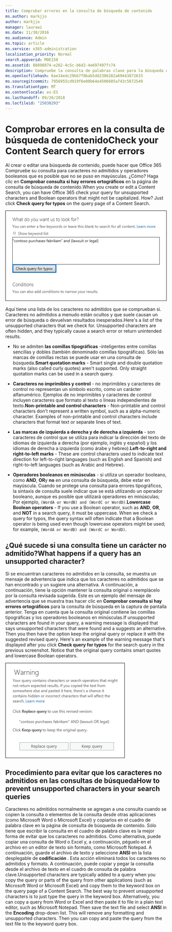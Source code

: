 ```yaml
---
title: Comprobar errores en la consulta de búsqueda de contenido
ms.author: markjjo
author: markjjo
manager: laurawi
ms.date: 11/30/2016
ms.audience: Admin
ms.topic: article
ms.service: o365-administration
localization_priority: Normal
search.appverid: MOE150
ms.assetid: 88898874-e262-4c5c-b6d2-4e697497fc74
description: Compruebe la consulta de palabras clave para la búsqueda de contenido de errores y de escritura, como caracteres no admitidos y minúsculas operadores booleanos, antes de ejecutar la búsqueda. Si se encuentra un error, le sugerimos una consulta revisada.
ms.openlocfilehash: 6ae14edc29bb7f8bab5dd2306282a69443872633
ms.sourcegitcommit: 7956955cd919f6e00b64e4506605a743c5872549
ms.translationtype: MT
ms.contentlocale: es-ES
ms.lasthandoff: 09/26/2018
ms.locfileid: "25038293"
---
```

# <a name="check-your-content-search-query-for-errors"></a><span data-ttu-id="30345-104">Comprobar errores en la consulta de búsqueda de contenido</span><span class="sxs-lookup"><span data-stu-id="30345-104">Check your Content Search query for errors</span></span>

<span data-ttu-id="30345-p102">Al crear o editar una búsqueda de contenido, puede hacer que Office 365 Compruebe su consulta para caracteres no admitidos y operadores booleanos que es posible que no se puso en mayúsculas. ¿Cómo? Haga clic en **Comprobar consulta si hay errores ortográficos** en la página de consulta de búsqueda de contenido.</span><span class="sxs-lookup"><span data-stu-id="30345-p102">When you create or edit a Content Search, you can have Office 365 check your query for unsupported characters and Boolean operators that might not be capitalized. How? Just click **Check query for typos** on the query page of a Content Search.</span></span> 
  
![Haga clic en "Comprobar la consulta para errores tipográficos" para comprobar la consulta de búsqueda de caracteres no admitidos](media/e5314306-cfb2-481d-9b5c-13ce658156e7.png)
  
<span data-ttu-id="30345-p103">Aquí tiene una lista de los caracteres no admitidos que se comprueban si. Caracteres no admitidos a menudo están ocultos y que suele causan un error de búsqueda o devuelvan resultados inesperados.</span><span class="sxs-lookup"><span data-stu-id="30345-p103">Here's a list of the unsupported characters that we check for. Unsupported characters are often hidden, and they typically cause a search error or return unintended results.</span></span>
  
- <span data-ttu-id="30345-p104">No se admiten **las comillas tipográficas** -inteligentes entre comillas sencillas y dobles (también denominado comillas tipográficas). Sólo las marcas de comillas rectas se puede usar en una consulta de búsqueda.</span><span class="sxs-lookup"><span data-stu-id="30345-p104">**Smart quotation marks** - Smart single and double quotation marks (also called curly quotes) aren't supported. Only straight quotation marks can be used in a search query.</span></span> 
    
- <span data-ttu-id="30345-p105">**Caracteres no imprimibles y control** - no imprimibles y caracteres de control no representan un símbolo escrito, como un carácter alfanumérico. Ejemplos de no imprimibles y caracteres de control incluyen caracteres que formato al texto o líneas independientes de texto.</span><span class="sxs-lookup"><span data-stu-id="30345-p105">**Non-printable and control characters** - Non-printable and control characters don't represent a written symbol, such as a alpha-numeric character. Examples of non-printable and control characters include characters that format text or separate lines of text.</span></span> 
    
- <span data-ttu-id="30345-115">**Las marcas de izquierda a derecha y de derecha a izquierda** - son caracteres de control que se utiliza para indicar la dirección del texto de idiomas de izquierda a derecha (por ejemplo, inglés y español) y los idiomas de derecha a izquierda (como árabe y hebreo).</span><span class="sxs-lookup"><span data-stu-id="30345-115">**Left-to-right and right-to-left marks** - These are control characters used to indicate text direction for left-to-right languages (such as English and Spanish) and right-to-left languages (such as Arabic and Hebrew).</span></span>
    
- <span data-ttu-id="30345-p106">**Operadores booleanos en minúsculas** - si utiliza un operador booleano, como **AND**, **OR**y **no** en una consulta de búsqueda, debe estar en mayúscula. Cuando se protege una consulta para errores tipográficos, la sintaxis de consulta suele indicar que se está utilizando un operador booleano, aunque es posible que utilizará operadores en minúsculas; Por ejemplo, `(WordA or WordB) and (WordC or WordD)`.</span><span class="sxs-lookup"><span data-stu-id="30345-p106">**Lowercase Boolean operators** - If you use a Boolean operator, such as **AND**, **OR**, and **NOT** in a search query, it must be uppercase. When we check a query for typos, the query syntax will often indicate that a Boolean operator is being used even though lowercase operators might be used; for example,  `(WordA or WordB) and (WordC or WordD)`.</span></span>
    
## <a name="what-happens-if-a-query-has-an-unsupported-character"></a><span data-ttu-id="30345-118">¿Qué sucede si una consulta tiene un carácter no admitido?</span><span class="sxs-lookup"><span data-stu-id="30345-118">What happens if a query has an unsupported character?</span></span>

<span data-ttu-id="30345-p107">Si se encuentran caracteres no admitidos en la consulta, se muestra un mensaje de advertencia que indica que los caracteres no admitidos que se han encontrado y un sugiere una alternativa. A continuación, a continuación, tiene la opción mantener la consulta original o reemplácelo por la consulta revisada sugerida. Este es un ejemplo del mensaje de advertencia que se muestra tras hacer clic en **Comprobar consulta si hay errores ortográficos** para la consulta de búsqueda en la captura de pantalla anterior. Tenga en cuenta que la consulta original contiene las comillas tipográficas y los operadores booleanos en minúsculas.</span><span class="sxs-lookup"><span data-stu-id="30345-p107">If unsupported characters are found in your query, a warning message is displayed that says unsupported characters that were found and a suggests an alternative. Then you then have the option keep the original query or replace it with the suggested revised query. Here's an example of the warning message that's displayed after you click **Check query for typos** for the search query in the previous screenshot. Notice that the original query contains smart quotes and lowercase Boolean operators.</span></span> 
  
![Se muestra un mensaje de advertencia con una revisión sugerida para la consulta](media/23214b30-8e52-412c-bd80-63fb1b3ed52d.png)
  
## <a name="how-to-prevent-unsupported-characters-in-your-search-queries"></a><span data-ttu-id="30345-124">Procedimiento para evitar que los caracteres no admitidos en las consultas de búsqueda</span><span class="sxs-lookup"><span data-stu-id="30345-124">How to prevent unsupported characters in your search queries</span></span>

<span data-ttu-id="30345-p108">Caracteres no admitidos normalmente se agregan a una consulta cuando se copien la consulta o elementos de la consulta desde otras aplicaciones (como Microsoft Word o Microsoft Excel) y copiarlos en el cuadro de palabra clave en la página de consulta de búsqueda de contenido. Sólo tiene que escribir la consulta en el cuadro de palabra clave es la mejor forma de evitar que los caracteres no admitidos. Como alternativa, puede copiar una consulta de Word o Excel y, a continuación, péguelo en el archivo en un editor de texto sin formato, como Microsoft Notepad. A continuación, guarde el archivo de texto y seleccione **ANSI** en la lista desplegable de **codificación** . Esta acción eliminará todos los caracteres no admitidos y formato. A continuación, puede copiar y pegar la consulta desde el archivo de texto en el cuadro de consulta de palabra clave.</span><span class="sxs-lookup"><span data-stu-id="30345-p108">Unsupported characters are typically added to a query when you copy the query or parts of the query from other applications (such as Microsoft Word or Microsoft Excel) and copy them to the keyword box on the query page of a Content Search. The best way to prevent unsupported characters is to just type the query in the keyword box. Alternatively, you can copy a query from Word or Excel and then paste it to file in a plain text editor, such as Microsoft Notepad. Then save the text file and select **ANSI** in the **Encoding** drop-down list. This will remove any formatting and unsupported characters. Then you can copy and paste the query from the text file to the keyword query box.</span></span> 
